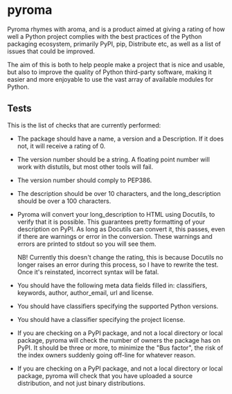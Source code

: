 # pyroma

Pyroma rhymes with aroma, and is a product aimed at giving a rating of how well
a Python project complies with the best practices of the Python packaging
ecosystem, primarily PyPI, pip, Distribute etc, as well as a list of issues that
could be improved.

The aim of this is both to help people make a project that is nice and usable,
but also to improve the quality of Python third-party software, making it easier
and more enjoyable to use the vast array of available modules for Python.

## Tests

This is the list of checks that are currently performed:

* The package should have a name, a version and a Description.
  If it does not, it will receive a rating of 0.

* The version number should be a string. A floating point number will
  work with distutils, but most other tools will fail.

* The version number should comply to PEP386.

* The description should be over 10 characters, and the long_description
  should be over a 100 characters.

* Pyroma will convert your long_description to HTML using Docutils, to
  verify that it is possible. This guarantees pretty formatting of your
  description on PyPI. As long as Docutils can convert it, this passes,
  even if there are warnings or error in the conversion. These warnings
  and errors are printed to stdout so you will see them.

  NB! Currently this doesn't change the rating, this is because Docutils
  no longer raises an error during this process, so I have to rewrite the
  test. Once it's reinstated, incorrect syntax will be fatal.

* You should have the following meta data fields filled in:
  classifiers, keywords, author, author_email, url and license.

* You should have classifiers specifying the supported Python versions.

* You should have a classifier specifying the project license.

* If you are checking on a PyPI package, and not a local directory or
  local package, pyroma will check the number of owners the package has
  on PyPI. It should be three or more, to minimize the "Bus factor",
  the risk of the index owners suddenly going off-line for whatever reason.

* If you are checking on a PyPI package, and not a local directory or
  local package, pyroma will check that you have uploaded a source
  distribution, and not just binary distributions.

